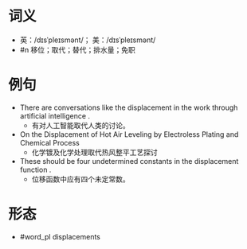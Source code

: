 # 词义
- 英：/dɪsˈpleɪsmənt/； 美：/dɪsˈpleɪsmənt/
- #n 移位；取代；替代；排水量；免职
# 例句
- There are conversations like the displacement in the work through artificial intelligence .
	- 有对人工智能取代人类的讨论。
- On the Displacement of Hot Air Leveling by Electroless Plating and Chemical Process
	- 化学镀及化学处理取代热风整平工艺探讨
- These should be four undetermined constants in the displacement function .
	- 位移函数中应有四个未定常数。
# 形态
- #word_pl displacements
